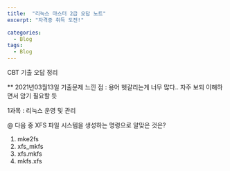 ```yaml
---
title:  "리눅스 마스터 2급 오답 노트"
excerpt: "자격증 취득 도전!"

categories:
  - Blog
tags:
  - Blog
---
```


CBT 기출 오답 정리

** 2021년03월13일 기출문제
느낀 점 : 용어 헷갈리는게 너무 많다.. 자주 보되 이해하면서 암기 필요할 듯

1과목 : 리눅스 운영 및 관리

@	다음 중 XFS 파일 시스템을 생성하는 명령으로 알맞은 것은?
1.	mke2fs
2.	xfs_mkfs
3.	xfs.mkfs
4.	mkfs.xfs
